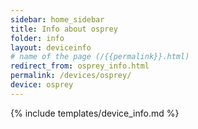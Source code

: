 ```yaml
---
sidebar: home_sidebar
title: Info about osprey
folder: info
layout: deviceinfo
# name of the page (/{{permalink}}.html)
redirect_from: osprey_info.html
permalink: /devices/osprey/
device: osprey
---
```

{% include templates/device_info.md %}
